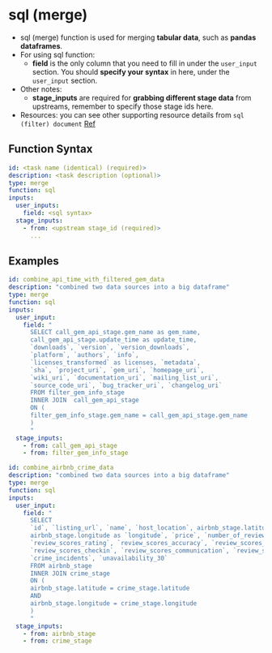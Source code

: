 # sql (merge) 
- sql (merge) function is used for merging **tabular data**, such as **pandas dataframes**.
- For using sql function:
  - **field** is the only column that you need to fill in under the `user_input` section. You should **specify your syntax** in here, under the `user_input` section.
- Other notes:
  - **stage_inputs** are required for **grabbing different stage data** from upstreams, remember to specify those stage ids here. 
- Resources: you can see other supporting resource details from `sql (filter) document` [Ref](../../filter/sql.md)

## Function Syntax
```yml
id: <task name (identical) (required)>
description: <task description (optional)>
type: merge 
function: sql 
inputs:
  user_inputs:
    field: <sql syntax>
  stage_inputs:
    - from: <upstream stage_id (required)>
      ...
```

## Examples
```yml
id: combine_api_time_with_filtered_gem_data
description: "combined two data sources into a big dataframe"
type: merge
function: sql
inputs:
  user_input:
    field: "
      SELECT call_gem_api_stage.gem_name as gem_name,
      call_gem_api_stage.update_time as update_time,
      `downloads`, `version`, `version_downloads`,
      `platform`, `authors`, `info`,
      `licenses_transformed` as licenses, `metadata`,
      `sha`, `project_uri`, `gem_uri`, `homepage_uri`,
      `wiki_uri`, `documentation_uri`, `mailing_list_uri`,
      `source_code_uri`, `bug_tracker_uri`, `changelog_uri`
      FROM filter_gem_info_stage
      INNER JOIN  call_gem_api_stage
      ON (
      filter_gem_info_stage.gem_name = call_gem_api_stage.gem_name
      )
      "
  stage_inputs:
    - from: call_gem_api_stage 
    - from: filter_gem_info_stage
```

```yml
id: combine_airbnb_crime_data
description: "combined two data sources into a big dataframe"
type: merge
function: sql
inputs:
  user_input:
    field: "
      SELECT
      `id`, `listing_url`, `name`, `host_location`, airbnb_stage.latitude as `latitude`,
      airbnb_stage.longitude as `longitude`, `price`, `number_of_reviews`, 
      `review_scores_rating`, `review_scores_accuracy`, `review_scores_cleanliness`, 
      `review_scores_checkin`, `review_scores_communication`, `review_scores_location`, `review_scores_value`,
      `crime_incidents`, `unavailability_30`
      FROM airbnb_stage 
      INNER JOIN crime_stage
      ON (
      airbnb_stage.latitude = crime_stage.latitude
      AND
      airbnb_stage.longitude = crime_stage.longitude
      )
      "
  stage_inputs:
    - from: airbnb_stage 
    - from: crime_stage
```
